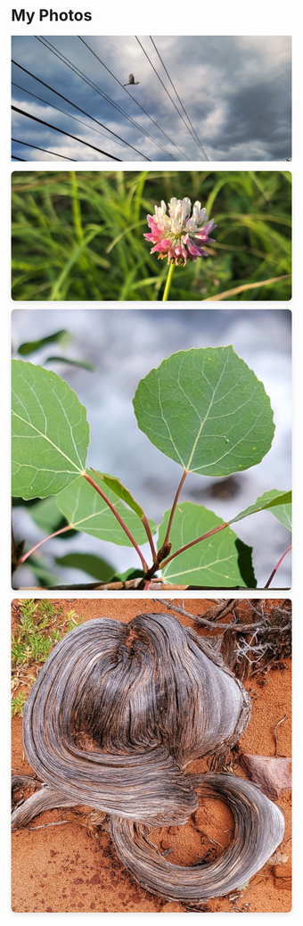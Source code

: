 # My Photos
![Bird and Wires](assets/images/20220318_bird_wires.jpg)

<style>
  /* Basic CSS for the photo grid */
  .gallery {
    display: grid;
    grid-template-columns: repeat(auto-fit, minmax(250px, 1fr));
    gap: 15px;
  }
  .gallery img {
    width: 100%;
    height: auto;
    border-radius: 8px; /* Optional: adds rounded corners */
    box-shadow: 0 4px 8px rgba(0,0,0,0.1); /* Optional: adds a subtle shadow */
    transition: transform 0.2s; /* Optional: adds a hover effect */
  }
  .gallery img:hover {
    transform: scale(1.05);
  }
</style>

<div class="gallery">
  <img src="assets/images/image1.jpg" alt="Description of image 1">
  <img src="assets/images/image2.jpg" alt="Description of image 2">
  <img src="assets/images/image3.jpg" alt="Description of image 3">
  </div>
